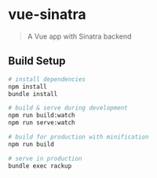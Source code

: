 # vue-sinatra

> A Vue app with Sinatra backend

## Build Setup

``` bash
# install dependencies
npm install
bundle install

# build & serve during development
npm run build:watch
npm run serve:watch

# build for production with minification
npm run build

# serve in production
bundle exec rackup
```
